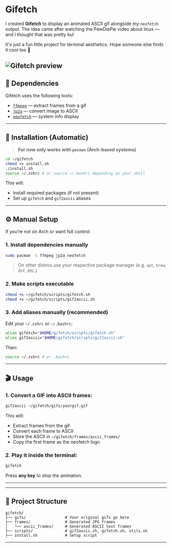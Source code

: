 # Gifetch

I created **Gifetch** to display an animated ASCII gif alongside my `neofetch` output.
The idea came after watching the PewDiePie video about linux — and I thought that was pretty kul

It's just a fun little project for terminal aesthetics. Hope someone else finds it cool too 🍚

![Gifetch preview](https://github.com/AslanLM/Gifetch/releases/download/v1.0.0/preview.gif)
---

## 🧩 Dependencies

Gifetch uses the following tools:

* [`ffmpeg`](https://ffmpeg.org/) — extract frames from a gif
* [`jp2a`](https://github.com/cslarsen/jp2a) — convert image to ASCII
* [`neofetch`](https://github.com/dylanaraps/neofetch) — system info display

---

## 🚀 Installation (Automatic)

> **For now only works with `pacman` (Arch-based systems)**

```bash
cd ~/gifetch
chmod +x install.sh
./install.sh
source ~/.zshrc # or source ~/.bashrc depending on your shell
```

This will:

* Install required packages (if not present)
* Set up `gifetch` and `gif2ascii` aliases

---

## ⚙️ Manual Setup

If you’re not on Arch or want full control:

### 1. Install dependencies manually

```bash
sudo pacman -S ffmpeg jp2a neofetch
```

> On other distros use your respective package manager (e.g. `apt`, `brew`, `dnf`, etc.)

### 2. Make scripts executable
```bash
chmod +x ~/gifetch/scripts/gifetch.sh
chmod +x ~/gifetch/scripts/gif2ascii.sh
```

### 3. Add aliases manually (recommended)

Edit your `~/.zshrc` or `~/.bashrc`:

```bash
alias gifetch="$HOME/gifetch/scripts/gifetch.sh"
alias gif2ascii="$HOME/gifetch/scripts/gif2ascii.sh"
```

Then:

```bash
source ~/.zshrc # or .bashrc
```

---

## 🎬 Usage

### 1. Convert a GIF into ASCII frames:

```bash
gif2ascii ~/gifetch/gifs/yourgif.gif
```

This will:

* Extract frames from the gif
* Convert each frame to ASCII
* Store the ASCII in `~/gifetch/frames/ascii_frames/`
* Copy the first frame as the neofetch logo

### 2. Play it inside the terminal:

```bash
gifetch
```

Press **any key** to stop the animation.

---

---

## 📁 Project Structure

```
gifetch/
├── gifs/                 # Your original gifs go here
├── frames/               # Generated JPG frames
│   └── ascii_frames/     # Generated ASCII text frames
├── scripts/              # gif2ascii.sh, gifetch.sh, utils.sh
├── install.sh            # Setup script
```

---


